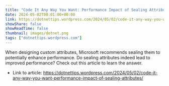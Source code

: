 ```yaml
---
title: "Code It Any Way You Want: Performance Impact of Sealing Attributes"
date: 2024-05-02T08:01:00+00:00
link: https://dotnettips.wordpress.com/2024/05/02/code-it-any-way-you-want-performance-impact-of-sealing-attributes/
showShare: false
showReadTime: false
thumbnail: images/dotnet.png
tags: ["dotnettips.wordpress.com"]
---
```

When designing custom attributes, Microsoft recommends sealing them to potentially enhance performance. Do sealing attributes indeed lead to improved performance? Check out this article to learn the answer.

- Link to article: https://dotnettips.wordpress.com/2024/05/02/code-it-any-way-you-want-performance-impact-of-sealing-attributes/